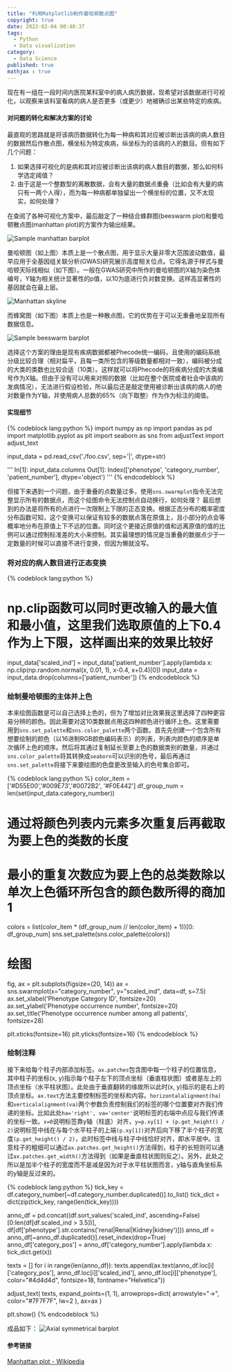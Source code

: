 ```yaml
---
title: "利用Matplotlib制作曼哈顿散点图"
copyright: true
date: 2022-02-04 00:40:37
tags: 
  - Python
  - Data visualization
category:
  - Data Science
published: true
mathjax : true
---
```


现在有一组在一段时间内医院某科室中的病人病历数据，现希望对该数据进行可视化，以观察来该科室看病的病人是否更多（或更少）地被确诊出某些特定的疾病。

<!-- more -->

#### 对问题的转化和解决方案的讨论

最直观的思路就是将该病历数据转化为每一种病和其对应被诊断出该病的病人数目的数据然后作散点图，横坐标为特定疾病，纵坐标为的该病的人的数目。但有如下几个问题：
1. 如果选择可视化的是病和其对应被诊断出该病的病人数目的数据，那么如何科学选定阈值？
2. 由于这是一个整数型的离散数据，会有大量的数据点重叠（比如会有大量的病只有一两个人得），而为每一种病都单独留出一个横坐标的位置，又不太现实，如何处理？

在查阅了各种可视化方案中，最后敲定了一种结合蜂群图(beeswarm plot)和曼哈顿散点图(manhattan plot)的方案作为输出结果。

![Sample manhattan barplot](/images/python-manhattan.webp)

曼哈顿图（如上图）本质上是一个散点图，用于显示大量非零大范围波动数值，最早应用于全基因组关联分析(GWAS)研究展示高度相关位点。它得名源于样式与曼哈顿天际线相似（如下图）。一般在GWAS研究中所作的曼哈顿图的X轴为染色体编号，Y轴为相关统计显著性的p值，以10为底进行负对数变换。这样高显著性的基因就会在最上层。

![Manhattan skyline](/images/manhattan-skyline.png)

而蜂窝图（如下图）本质上也是一种散点图，它的优势在于可以无重叠地呈现所有数据信息。

![Sample beeswarm barplot](/images/ggbeeswarm-color.png)

选择这个方案的理由是现有疾病数据都被Phecode统一编码，且使用的编码系统分级比较合理（相对扁平，且每一类所包含的等级数量都相对一致），编码被分成的大类的类数也比较合适（10类）。这样就可以将Phecode的将疾病分成的大类编号作为X轴。但由于没有可以用来对照的数据（比如在整个医院或者社会中该病的发病情况），无法进行假设检验，所以最后还是敲定使用被诊断出该病的病人的绝对数量作为Y轴，并使用病人总数的65%（向下取整）作为作为标注的阈值。

#### 实现细节
{% codeblock lang:python %}
import numpy as np
import pandas as pd
import matplotlib.pyplot as plt
import seaborn as sns
from adjustText import adjust_text

input_data = pd.read_csv('./foo.csv', sep='|', dtype=str)

'''
In[1]: input_data.columns
Out[1]: Index(['phenotype', 'category_number', 'patient_number'], dtype='object')
'''
{% endcodeblock %}

但接下来遇到一个问题，由于重叠的点数量过多，使用`sns.swarmplot`指令无法完整显示所有的数据点，而这个绘图命令无法控制点自动换行，如何处理？
最后想到的办法是将所有的点进行一次限制上下限的正态变换。根据正态分布的概率密度分布函数可知，这个变换可以保证有较多的数据点落在原值上，且小部分的点会等概率地分布在原值上下不远的位置。同时这个更接近原值的值和远离原值的值的比例可以通过控制标准差的大小来控制。其实最理想的情况是当重叠的数据点少于一定数量的时候可以直接不进行变换，但因为懒就没写。

### 将对应的病人数目进行正态变换
{% codeblock lang:python %}
# np.clip函数可以同时更改输入的最大值和最小值，这里我们选取原值的上下0.4作为上下限，这样画出来的效果比较好
input_data['scaled_ind'] = input_data['patient_number'].apply(lambda x: np.clip(np.random.normal(x, 0.01, 1), x-0.4, x+0.4)[0])
input_data = input_data.drop(columns=['patient_number'])
{% endcodeblock %}

### 绘制曼哈顿图的主体并上色
本来绘图函数是可以自己选择上色的，但为了增加对比效果我这里选择了四种更容易分辨的颜色。因此需要对这10类数据点用这四种颜色进行循环上色。这里需要用到`sns.set_palette`和`sns.color_palette`两个函数。首先先创建一个包含所有想要绘制的颜色（以16进制RGB颜色编码表示）的列表，列表内颜色的顺序是单次循环上色的顺序。然后将其通过复制延长至要上色的数据类别的数量，并通过`sns.color_palette`将其转换成`seaborn`可以识别的色号，最后再通过`sns.set_palette`将接下来要绘图的色盘更改至输入的色号集合即可。

{% codeblock lang:python %}
color_item = ['#D55E00','#009E73','#0072B2', '#F0E442']
df_group_num = len(set(input_data.category_number))
# 通过将颜色列表内元素多次重复后再截取为要上色的类数的长度
# 最小的重复次数应为要上色的总类数除以单次上色循环所包含的颜色数所得的商加1
colors = list(color_item * (df_group_num // len(color_item) + 1))[0: df_group_num]
sns.set_palette(sns.color_palette(colors))

# 绘图
fig, ax = plt.subplots(figsize=(20, 14))
ax = sns.swarmplot(x="category_number", y="scaled_ind", data=df, s=7.5)
ax.set_xlabel('Phenotype Category ID', fontsize=20)
ax.set_ylabel('Phenotype occurrence number', fontsize=20)
ax.set_title('Phenotype occurrence number among all patients', fontsize=28)

plt.xticks(fontsize=16)
plt.yticks(fontsize=16)
{% endcodeblock %}

### 绘制注释
接下来给每个柱子内部添加标签。`ax.patches`包含图中每一个柱子的位置信息， 其中柱子的坐标(x, y)指示每个柱子左下的顶点坐标（垂直柱状图）或者是左上的顶点坐标（水平柱状图）。此处由于垂直翻转的缘故所以此时(x, y)指示的是右上的顶点坐标。`ax.text`方法主要控制标签的坐标和内容。`horizontalalignment(ha)`和`verticalalignment(va)`两个参数负责控制我们的标签的哪个位置要对齐我们传递的坐标。比如此处`ha='right', va='center'`说明标签的右端中点应与我们传递的坐标一致。`x=0`说明标签靠y轴（柱底）对齐，`y=p.xy[1] + (p.get_height() / 2)`说明标签中线在与每个水平柱子的上端`(p.xy[1])`对齐后向下移了半个柱子的宽度`(p.get_height() / 2)`，此时标签中线与柱子中线恰好对齐，即水平居中。注意柱子的粗细可以通过`ax.patches.get_height()`方法得到，柱子的长短则可以通过`ax.patches.get_width()`方法得到（如果是垂直柱状图则反之）。另外，此处之所以是加半个柱子的宽度而不是减是因为对于水平柱状图而言，y轴与直角坐标系的y轴是反过来的。

{% codeblock lang:python %}
tick_key = df.category_number[~df.category_number.duplicated()].to_list()
tick_dict = dict(zip(tick_key, range(len(tick_key))))

anno_df = pd.concat((df.sort_values('scaled_ind', ascending=False)[0:len(df[df.scaled_ind > 3.5])],
                     df[df['phenotype'].str.contains('renal|Renal|Kidney|kidney')]))
anno_df = anno_df[~anno_df.duplicated()].reset_index(drop=True)
anno_df['category_pos'] = anno_df['category_number'].apply(lambda x: tick_dict.get(x))

texts = []
for i in range(len(anno_df)):
    texts.append(ax.text(anno_df.loc[i]['category_pos'], anno_df.loc[i]['scaled_ind'], anno_df.loc[i]['phenotype'],
                             color="#4d4d4d", fontsize=18, fontname="Helvetica"))

adjust_text(
    texts,
    expand_points=(1, 1),
    arrowprops=dict(
        arrowstyle="->",
        color="#7F7F7F",
        lw=2
    ),
    ax=ax
)

plt.show()
{% endcodeblock %}

成品如下：
![Axial symmetrical barplot](/images/barplot.png)

#### 参考链接
[Manhattan plot - Wikipedia](https://en.wikipedia.org/wiki/Manhattan_plot)
